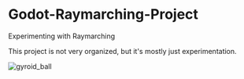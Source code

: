 # Godot-Raymarching-Project
Experimenting with Raymarching

This project is not very organized, but it's mostly just experimentation.

![gyroid_ball](https://github.com/user-attachments/assets/2e146dd1-0688-4eae-8129-fe5e17216b8d)
